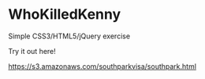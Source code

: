 WhoKilledKenny
==============

Simple CSS3/HTML5/jQuery exercise

Try it out here!

https://s3.amazonaws.com/southparkvisa/southpark.html